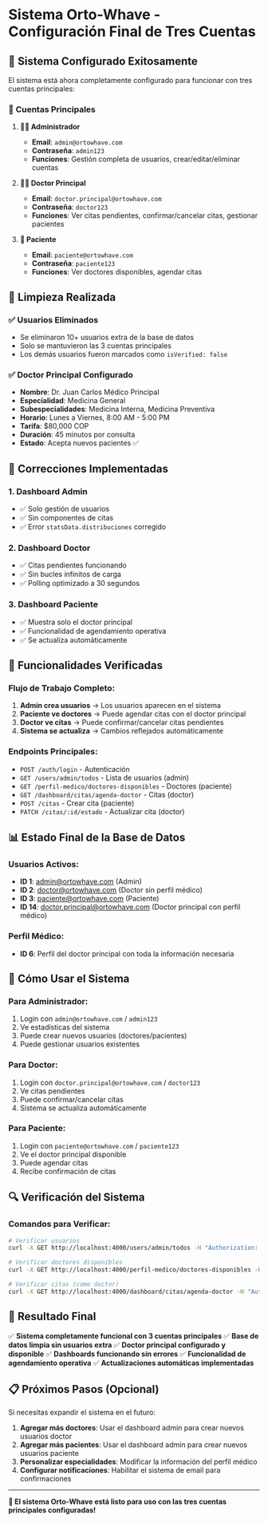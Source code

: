 # Sistema Orto-Whave - Configuración Final de Tres Cuentas

## 🎯 **Sistema Configurado Exitosamente**

El sistema está ahora completamente configurado para funcionar con tres cuentas principales:

### 👥 **Cuentas Principales**

1. **👨‍💼 Administrador**
   - **Email**: `admin@ortowhave.com`
   - **Contraseña**: `admin123`
   - **Funciones**: Gestión completa de usuarios, crear/editar/eliminar cuentas

2. **👩‍⚕️ Doctor Principal**
   - **Email**: `doctor.principal@ortowhave.com`
   - **Contraseña**: `doctor123`
   - **Funciones**: Ver citas pendientes, confirmar/cancelar citas, gestionar pacientes

3. **👤 Paciente**
   - **Email**: `paciente@ortowhave.com`
   - **Contraseña**: `paciente123`
   - **Funciones**: Ver doctores disponibles, agendar citas

## 🧹 **Limpieza Realizada**

### ✅ **Usuarios Eliminados**
- Se eliminaron 10+ usuarios extra de la base de datos
- Solo se mantuvieron las 3 cuentas principales
- Los demás usuarios fueron marcados como `isVerified: false`

### ✅ **Doctor Principal Configurado**
- **Nombre**: Dr. Juan Carlos Médico Principal
- **Especialidad**: Medicina General
- **Subespecialidades**: Medicina Interna, Medicina Preventiva
- **Horario**: Lunes a Viernes, 8:00 AM - 5:00 PM
- **Tarifa**: $80,000 COP
- **Duración**: 45 minutos por consulta
- **Estado**: Acepta nuevos pacientes ✅

## 🔧 **Correcciones Implementadas**

### 1. **Dashboard Admin**
- ✅ Solo gestión de usuarios
- ✅ Sin componentes de citas
- ✅ Error `statsData.distribuciones` corregido

### 2. **Dashboard Doctor**
- ✅ Citas pendientes funcionando
- ✅ Sin bucles infinitos de carga
- ✅ Polling optimizado a 30 segundos

### 3. **Dashboard Paciente**
- ✅ Muestra solo el doctor principal
- ✅ Funcionalidad de agendamiento operativa
- ✅ Se actualiza automáticamente

## 🚀 **Funcionalidades Verificadas**

### **Flujo de Trabajo Completo:**

1. **Admin crea usuarios** → Los usuarios aparecen en el sistema
2. **Paciente ve doctores** → Puede agendar citas con el doctor principal
3. **Doctor ve citas** → Puede confirmar/cancelar citas pendientes
4. **Sistema se actualiza** → Cambios reflejados automáticamente

### **Endpoints Principales:**
- `POST /auth/login` - Autenticación
- `GET /users/admin/todos` - Lista de usuarios (admin)
- `GET /perfil-medico/doctores-disponibles` - Doctores (paciente)
- `GET /dashboard/citas/agenda-doctor` - Citas (doctor)
- `POST /citas` - Crear cita (paciente)
- `PATCH /citas/:id/estado` - Actualizar cita (doctor)

## 📊 **Estado Final de la Base de Datos**

### **Usuarios Activos:**
- **ID 1**: admin@ortowhave.com (Admin)
- **ID 2**: doctor@ortowhave.com (Doctor sin perfil médico)
- **ID 3**: paciente@ortowhave.com (Paciente)
- **ID 14**: doctor.principal@ortowhave.com (Doctor principal con perfil médico)

### **Perfil Médico:**
- **ID 6**: Perfil del doctor principal con toda la información necesaria

## 🎯 **Cómo Usar el Sistema**

### **Para Administrador:**
1. Login con `admin@ortowhave.com` / `admin123`
2. Ve estadísticas del sistema
3. Puede crear nuevos usuarios (doctores/pacientes)
4. Puede gestionar usuarios existentes

### **Para Doctor:**
1. Login con `doctor.principal@ortowhave.com` / `doctor123`
2. Ve citas pendientes
3. Puede confirmar/cancelar citas
4. Sistema se actualiza automáticamente

### **Para Paciente:**
1. Login con `paciente@ortowhave.com` / `paciente123`
2. Ve el doctor principal disponible
3. Puede agendar citas
4. Recibe confirmación de citas

## 🔍 **Verificación del Sistema**

### **Comandos para Verificar:**

```bash
# Verificar usuarios
curl -X GET http://localhost:4000/users/admin/todos -H "Authorization: Bearer TOKEN"

# Verificar doctores disponibles
curl -X GET http://localhost:4000/perfil-medico/doctores-disponibles -H "Authorization: Bearer TOKEN"

# Verificar citas (como doctor)
curl -X GET http://localhost:4000/dashboard/citas/agenda-doctor -H "Authorization: Bearer TOKEN"
```

## 🎉 **Resultado Final**

✅ **Sistema completamente funcional con 3 cuentas principales**
✅ **Base de datos limpia sin usuarios extra**
✅ **Doctor principal configurado y disponible**
✅ **Dashboards funcionando sin errores**
✅ **Funcionalidad de agendamiento operativa**
✅ **Actualizaciones automáticas implementadas**

## 📋 **Próximos Pasos (Opcional)**

Si necesitas expandir el sistema en el futuro:

1. **Agregar más doctores**: Usar el dashboard admin para crear nuevos usuarios doctor
2. **Agregar más pacientes**: Usar el dashboard admin para crear nuevos usuarios paciente
3. **Personalizar especialidades**: Modificar la información del perfil médico
4. **Configurar notificaciones**: Habilitar el sistema de email para confirmaciones

---

**🚀 El sistema Orto-Whave está listo para uso con las tres cuentas principales configuradas!**
